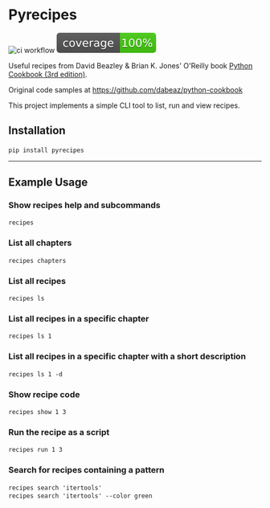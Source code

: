 # Pyrecipes

![ci workflow](https://github.com/ChrisA87/pyrecipes/actions/workflows/ci.yml/badge.svg)
![coverage-badge](https://raw.githubusercontent.com/ChrisA87/pyrecipes/aa37d4757dd7ecbc0b1f2ec93eeb55165be12307/coverage.svg)

Useful recipes from David Beazley & Brian K. Jones' O'Reilly book [Python Cookbook (3rd edition)](https://www.oreilly.com/library/view/python-cookbook-3rd/9781449357337/).

Original code samples at https://github.com/dabeaz/python-cookbook

This project implements a simple CLI tool to list, run and view recipes.

## Installation

```
pip install pyrecipes
```

---

## Example Usage

### Show recipes help and subcommands
```
recipes
```

### List all chapters
```
recipes chapters
```

### List all recipes
```
recipes ls
```

### List all recipes in a specific chapter
```
recipes ls 1
```

### List all recipes in a specific chapter with a short description
```
recipes ls 1 -d
```

### Show recipe code
```
recipes show 1 3
```

### Run the recipe as a script
```
recipes run 1 3
```

### Search for recipes containing a pattern
```
recipes search 'itertools'
recipes search 'itertools' --color green
```
